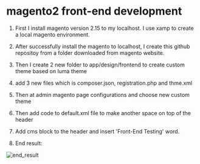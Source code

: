 # magento2 front-end development

1. First I install magento version 2.15 to my localhost. I use xamp to create a local magento environment.

2. After successfully install the magento to localhost, I create this github repositoy from a folder downloaded from magento website.

3. Then I create 2 new folder to app/design/frontend to create custom theme based on luma theme 

4. add 3 new files which is composer.json, registration.php and thme.xml

5. Then at admin magento page configurations and choose new custom theme

6. Then add code to default.xml file to make another space on top of the header

7. Add cms block to the header and insert 'Front-End Testing' word.

8. End result:


![end_result](https://user-images.githubusercontent.com/38880761/42647264-10be67a0-8636-11e8-85ea-8a41f384f51f.JPG)

